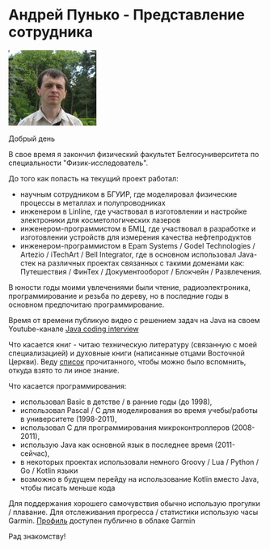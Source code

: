 
# Андрей Пунько - Представление сотрудника

![image info](../images/Andrei_Punko_photo_informal_(forest).jpg)

Добрый день

В свое время я закончил физический факультет Белгосуниверситета по специальности "Физик-исследователь".

До того как попасть на текущий проект работал:
- научным сотрудником в БГУИР, где моделировал физические процессы в металлах и полупроводниках
- инженером в Linline, где участвовал в изготовлении и настройке электроники для косметологических лазеров
- инженером-программистом в БМЦ, где участвовал в разработке и изготовлении устройств для измерения качества нефтепродуктов
- инженером-программистом в Epam Systems / Godel Technologies / Artezio / iTechArt / Bell Integrator, где в основном использовал Java-стек
на различных проектах связанных с такими доменами как:
  Путешествия / ФинТех / Документооборот / Блокчейн / Развлечения.

В юности годы моими увлечениями были чтение, радиоэлектроника, программирование и резьба по дереву,
но в последние годы в основном предпочитаю программирование.

Время от времени публикую видео с решением задач на Java на своем Youtube-канале [Java coding interview](https://www.youtube.com/@andd3dfx)

Что касается книг - читаю техническую литературу (связанную с моей специализацией) и духовные книги (написанные отцами Восточной Церкви).
Веду [список](https://github.com/andrei-punko/books) прочитанного, чтобы можно было вспомнить, откуда взято то ли иное знание.

Что касается программирования:
- использовал Basic в детстве / в ранние годы (до 1998),
- использовал Pascal / C для моделирования во время учебы/работы в университете (1998-2011),
- использовал C для программирования микроконтроллеров (2008-2011),
- использую Java как основной язык в последнее время (2011-сейчас),
- в некоторых проектах использовали немного Groovy / Lua / Python / Go / Kotlin языки
- возможно в будущем перейду на использование Kotlin вместо Java, чтобы писать меньше кода

Для поддержания хорошего самочувствия обычно использую прогулки / плавание.
Для отслеживания прогресса / статистики использую часы Garmin.
[Профиль](https://connect.garmin.com/modern/profile/754a6849-312d-4bcc-bda2-631f5ebe0477) доступен публично в облаке Garmin

Рад знакомству!
